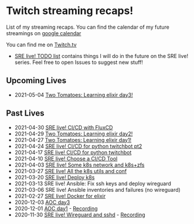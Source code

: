 # Twitch streaming recaps!
List of my streaming recaps.
You can find the calendar of my future streamings on [google calendar](https://calendar.google.com/calendar/embed?src=b5nrn2qfdb6k80fjfmbuqm2k7s%40group.calendar.google.com&ctz=Europe%2FRome)

You can find me on [Twitch.tv](https://twitch.tv/lerrigatto)

* [SRE live! TODO list](SRE-TODO.md) contains things I will do in the future on the SRE live! series. Feel free to open Issues to suggest new stuff!

## Upcoming Lives
* 2021-05-04 [Two Tomatoes: Learning elixir day3!](21-05-04-TT-learning-elixir-3.md)

## Past Lives
* 2021-04-30 [SRE live! CI/CD with FluxCD](21-04-30-cicd-fluxcd.md)
* 2021-04-29 [Two Tomatoes: Learning elixir day2!](21-04-29-TT-learning-elixir-2.md)
* 2021-04-27 [Two Tomatoes: Learning elixir day1!](21-04-27-TT-learning-elixir-1.md)
* 2021-04-24 [SRE live! CI/CD for python twitchbot pt2](21-04-24-cicd-twitchbot.md)
* 2021-04-17 [SRE live! CI/CD for python twitchbot](21-04-17-cicd-twitchbot.md)
* 2021-04-10 [SRE live! Choose a CI/CD Tool](21-04-10-cicd-pick-a-tool.md)
* 2021-04-03 [SRE live! Some k8s network and k8s+zfs](21-04-03-k8s-zfs.md)
* 2021-03-27 [SRE live! All the k8s utils and conf](21-03-27-k8s-utils.md)
* 2021-03-20 [SRE live! Deploy k8s](21-03-20-SRE-k8s.md)
* 2021-03-13 SRE live! Ansible: Fix ssh keys and deploy wireguard
* 2021-03-06 SRE live! Ansible inventories and failures (no wireguard)
* 2021-02-27 [SRE live! Docker for elixir](21-02-27-SRE-docker.md)
* 2020-12-03 [AOC day3](20-12-03-AOC-day3.md)
* 2020-12-01 [AOC day1](20-12-01-AOC-day1.md) - [Recording](https://youtu.be/vGlqSiPxr88)
* 2020-11-30 [SRE live! Wireguard and sshd](20-11-30-SRE-wireguard.md) - [Recording](https://youtu.be/Sq5tlve--ck)
